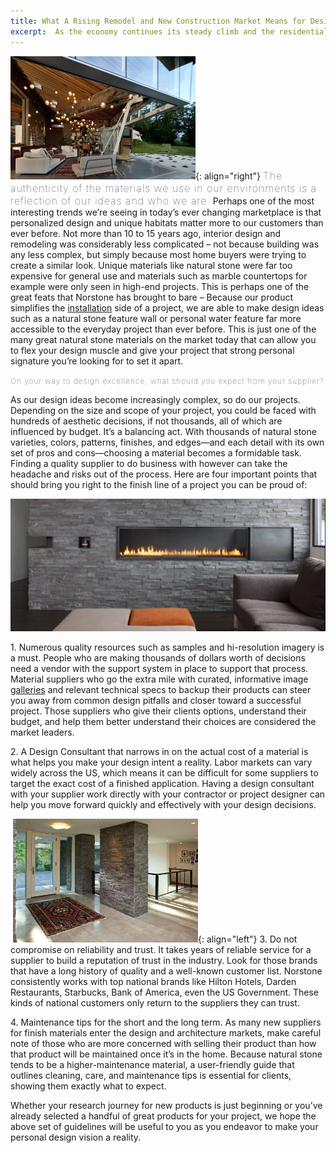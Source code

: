 ```yaml
---
title: What A Rising Remodel and New Construction Market Means for Design
excerpt:  As the economy continues its steady climb and the residential markets become less acrimonious to first time home buyers and investors once again, designing a space with a strong personal signature has become the hallmark trend of today’s emerging remodel and new construction market. Creating a space that is uniquely yours means finding materials that set you apart. With this increased demand for higher end materials comes a growing landscape of suppliers and vendors like Norstone that are rising up to meet your needs. This guide will review the essentials to ensure you choose a vendor who cares about your signature design as much as you do.
---
```


![](/assets/images/blog/Indoor-Outdoor-Patio.jpg){: align="right"} <span style="font-size:16px;font-weight:lighter;letter-spacing:1px">The authenticity of the materials we use in our environments is a reflection of our ideas and who we are.</span> Perhaps one of the most interesting trends we’re seeing in today’s ever changing marketplace is that personalized design and unique habitats matter more to our customers than ever before. Not more than 10 to 15 years ago, interior design and remodeling was considerably less complicated – not because building was any less complex, but simply because most home buyers were trying to create a similar look. Unique materials like natural stone were far too expensive for general use and materials such as marble countertops for example were only seen in high-end projects. This is perhaps one of the great feats that Norstone has brought to bare – Because our product simplifies the [installation](/how-to-install-stacked-stone/) side of a project, we are able to make design ideas such as a natural stone feature wall or personal water feature far more accessible to the everyday project than ever before. This is just one of the many great natural stone materials on the market today that can allow you to flex your design muscle and give your project that strong personal signature you’re looking for to set it apart.

<span style="font-size:12px;font-weight:lighter;letter-spacing:1px">On your way to design excellence, what should you expect from your supplier?</span>

As our design ideas become increasingly complex, so do our projects. Depending on the size and scope of your project, you could be faced with hundreds of aesthetic decisions, if not thousands, all of which are influenced by budget. It’s a balancing act. With thousands of natural stone varieties, colors, patterns, finishes, and edges—and each detail with its own set of pros and cons—choosing a material becomes a formidable task. Finding a quality supplier to do business with however can take the headache and risks out of the process. Here are four important points that should bring you right to the finish line of a project you can be proud of:

![](/assets/images/blog/Stacked-Stone-Fireplace.jpg)

1\. Numerous quality resources such as samples and hi-resolution imagery is a must. People who are making thousands of dollars worth of decisions need a vendor with the support system in place to support that process. Material suppliers who go the extra mile with curated, informative image [galleries](/gallery) and relevant technical specs to backup their products can steer you away from common design pitfalls and closer toward a successful project. Those suppliers who give their clients options, understand their budget, and help them better understand their choices are considered the market leaders.

2\. A Design Consultant that narrows in on the actual cost of a material is what helps you make your design intent a reality. Labor markets can vary widely across the US, which means it can be difficult for some suppliers to target the exact cost of a finished application. Having a design consultant with your supplier work directly with your contractor or project designer can help you move forward quickly and effectively with your design decisions.

 ![](/assets/images/blog/Charcoal-Natural-Stone-Foyer.jpg){: align="left"} 3\. Do not compromise on reliability and trust. It takes years of reliable service for a supplier to build a reputation of trust in the industry. Look for those brands that have a long history of quality and a well-known customer list. Norstone consistently works with top national brands like Hilton Hotels, Darden Restaurants, Starbucks, Bank of America, even the US Government. These kinds of national customers only return to the suppliers they can trust.

4\. Maintenance tips for the short and the long term. As many new suppliers for finish materials enter the design and architecture markets, make careful note of those who are more concerned with selling their product than how that product will be maintained once it’s in the home. Because natural stone tends to be a higher-maintenance material, a user-friendly guide that outlines cleaning, care, and maintenance tips is essential for clients, showing them exactly what to expect.

Whether your research journey for new products is just beginning or you’ve already selected a handful of great products for your project, we hope the above set of guidelines will be useful to you as you endeavor to make your personal design vision a reality.
